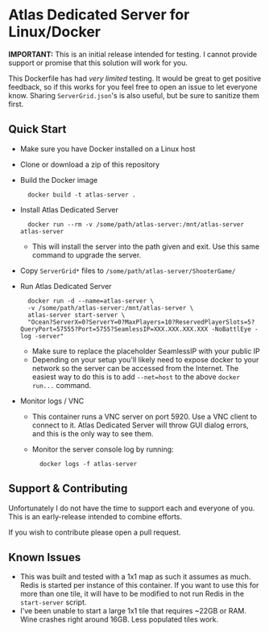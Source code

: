 # Atlas Dedicated Server for Linux/Docker

**IMPORTANT:** This is an initial release intended for testing. I cannot provide support or promise that this solution will work for you.

This Dockerfile has had *very limited* testing. It would be great to get positive feedback, so if this works for you feel free to open an issue to let everyone know. Sharing `ServerGrid.json`'s is also useful, but be sure to sanitize them first.

## Quick Start

* Make sure you have Docker installed on a Linux host
* Clone or download a zip of this repository
* Build the Docker image

        docker build -t atlas-server .

* Install Atlas Dedicated Server

        docker run --rm -v /some/path/atlas-server:/mnt/atlas-server atlas-server

    * This will install the server into the path given and exit. Use this same command to upgrade the server.

* Copy `ServerGrid*` files to `/some/path/atlas-server/ShooterGame/`

* Run Atlas Dedicated Server

        docker run -d --name=atlas-server \
        -v /some/path/atlas-server:/mnt/atlas-server \
        atlas-server start-server \
        "Ocean?ServerX=0?ServerY=0?MaxPlayers=10?ReservedPlayerSlots=5?QueryPort=57555?Port=5755?SeamlessIP=XXX.XXX.XXX.XXX -NoBattlEye -log -server"

    * Make sure to replace the placeholder SeamlessIP with your public IP
    * Depending on your setup you'll likely need to expose docker to your network so the server can be accessed from the Internet. The easiest way to do this is to add `--net=host` to the above `docker run...` command.

* Monitor logs / VNC

    * This container runs a VNC server on port 5920. Use a VNC client to connect to it. Atlas Dedicated Server will throw GUI dialog errors, and this is the only way to see them.
    * Monitor the server console log by running:

            docker logs -f atlas-server

## Support & Contributing

Unfortunately I do not have the time to support each and everyone of you. This is an early-release intended to combine efforts.

If you wish to contribute please open a pull request.

## Known Issues

* This was built and tested with a 1x1 map as such it assumes as much. Redis is started per instance of this container. If you want to use this for more than one tile, it will have to be modified to not run Redis in the `start-server` script.
* I've been unable to start a large 1x1 tile that requires ~22GB or RAM. Wine crashes right around 16GB. Less populated tiles work.
